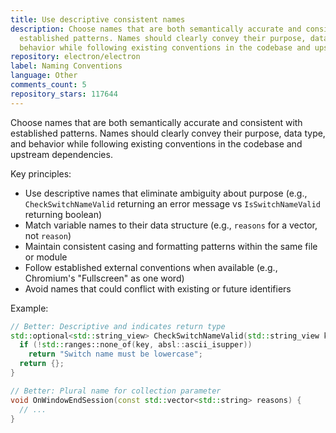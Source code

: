 ```yaml
---
title: Use descriptive consistent names
description: Choose names that are both semantically accurate and consistent with
  established patterns. Names should clearly convey their purpose, data type, and
  behavior while following existing conventions in the codebase and upstream dependencies.
repository: electron/electron
label: Naming Conventions
language: Other
comments_count: 5
repository_stars: 117644
---
```


Choose names that are both semantically accurate and consistent with established patterns. Names should clearly convey their purpose, data type, and behavior while following existing conventions in the codebase and upstream dependencies.

Key principles:
- Use descriptive names that eliminate ambiguity about purpose (e.g., `CheckSwitchNameValid` returning an error message vs `IsSwitchNameValid` returning boolean)
- Match variable names to their data structure (e.g., `reasons` for a vector, not `reason`)
- Maintain consistent casing and formatting patterns within the same file or module
- Follow established external conventions when available (e.g., Chromium's "Fullscreen" as one word)
- Avoid names that could conflict with existing or future identifiers

Example:
```cpp
// Better: Descriptive and indicates return type
std::optional<std::string_view> CheckSwitchNameValid(std::string_view key) {
  if (!std::ranges::none_of(key, absl::ascii_isupper))
    return "Switch name must be lowercase";
  return {};
}

// Better: Plural name for collection parameter
void OnWindowEndSession(const std::vector<std::string> reasons) {
  // ...
}
```